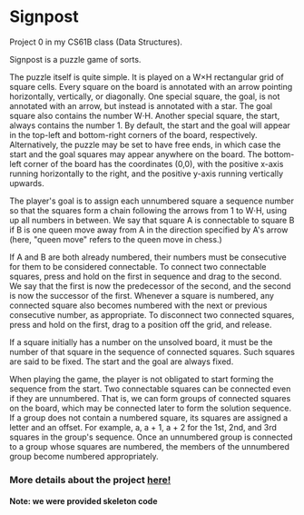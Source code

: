 # Signpost
Project 0 in my CS61B class (Data Structures). 

Signpost is a puzzle game of sorts. 

The puzzle itself is quite simple. It is played on a W×H rectangular grid of square cells. Every square on the board is annotated with an arrow pointing horizontally, vertically, or diagonally. One special square, the goal, is not annotated with an arrow, but instead is annotated with a star. The goal square also contains the number W⋅H. Another special square, the start, always contains the number 1. By default, the start and the goal will appear in the top-left and bottom-right corners of the board, respectively. Alternatively, the puzzle may be set to have free ends, in which case the start and the goal squares may appear anywhere on the board. The bottom-left corner of the board has the coordinates (0,0), with the positive x-axis running horizontally to the right, and the positive y-axis running vertically upwards.

The player's goal is to assign each unnumbered square a sequence number so that the squares form a chain following the arrows from 1 to W⋅H, using up all numbers in between. We say that square A is connectable to square B if B is one queen move away from A in the direction specified by A's arrow (here, "queen move" refers to the queen move in chess.) 

If A and B are both already numbered, their numbers must be consecutive for them to be considered connectable. To connect two connectable squares, press and hold on the first in sequence and drag to the second. We say that the first is now the predecessor of the second, and the second is now the successor of the first. Whenever a square is numbered, any connected square also becomes numbered with the next or previous consecutive number, as appropriate. To disconnect two connected squares, press and hold on the first, drag to a position off the grid, and release.

If a square initially has a number on the unsolved board, it must be the number of that square in the sequence of connected squares. Such squares are said to be fixed. The start and the goal are always fixed.

When playing the game, the player is not obligated to start forming the sequence from the start. Two connectable squares can be connected even if they are unnumbered. That is, we can form groups of connected squares on the board, which may be connected later to form the solution sequence. If a group does not contain a numbered square, its squares are assigned a letter and an offset. For example, a, a + 1, a + 2 for the 1st, 2nd, and 3rd squares in the group's sequence. Once an unnumbered group is connected to a group whose squares are numbered, the members of the unnumbered group become numbered appropriately.

### More details about the project [here!](https://inst.eecs.berkeley.edu/~cs61b/sp20/materials/proj/proj0/index.html)
#### Note: we were provided skeleton code

